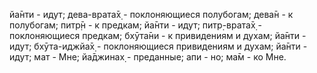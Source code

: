 йа̄нти - идут; дева-врата̄х̣ - поклоняющиеся полубогам; дева̄н - к полубогам; питр̣̄н - к предкам; йа̄нти - идут; питр̣-врата̄х̣ - поклоняющиеся предкам; бхӯта̄ни - к привидениям и духам; йа̄нти - идут; бхӯта-иджйа̄х̣ - поклоняющиеся привидениям и духам; йа̄нти - идут; мат - Мне; йа̄джинах̣ - преданные; апи - но; ма̄м - ко Мне.